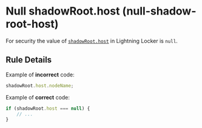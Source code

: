 # Null shadowRoot.host (null-shadow-root-host)

For security the value of [`shadowRoot.host`](https://developer.mozilla.org/en-US/docs/Web/API/ShadowRoot/host)
in Lightning Locker is `null`.

## Rule Details

Example of **incorrect** code:

<!-- eslint-disable-next-line no-undef, no-unused-expressions -->
```js
shadowRoot.host.nodeName;
```

Example of **correct** code:

<!-- eslint-disable-next-line no-undef -->
```js
if (shadowRoot.host === null) {
    // ...
}
```
